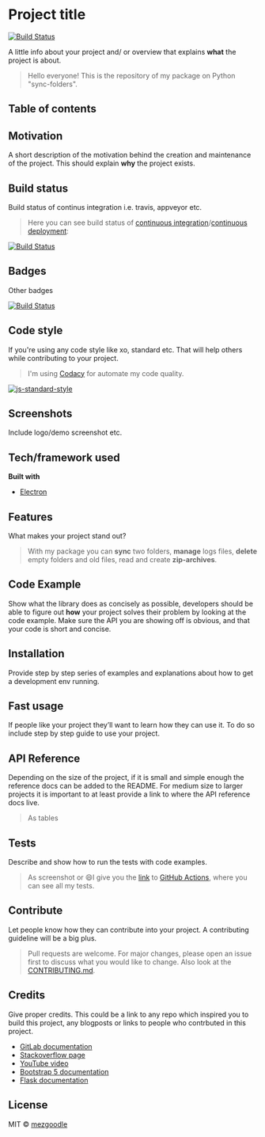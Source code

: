 # Project title

[![Build Status](https://img.shields.io/badge/language-python-brightgreen?style=flat-square)](https://www.python.org/)

A little info about your project and/ or overview that explains **what** the project is about.

> Hello everyone! This is the repository of my package on Python "sync-folders".

## Table of contents

## Motivation

A short description of the motivation behind the creation and maintenance of the project. This should explain **why** the project exists.

## Build status

Build status of continus integration i.e. travis, appveyor etc.

> Here you can see build status of [continuous integration](https://en.wikipedia.org/wiki/Continuous_integration)/[continuous deployment](https://en.wikipedia.org/wiki/Continuous_deployment):

[![Build Status](https://travis-ci.com/mezgoodle/TOC-generator.svg?branch=master)](https://travis-ci.com/mezgoodle/TOC-generator)

## Badges

Other badges

[![Build Status](https://img.shields.io/badge/Theme-Template-brightgreen?style=flat-square)](https://www.google.com.ua/)

## Code style

If you're using any code style like xo, standard etc. That will help others while contributing to your project.

> I'm using [Codacy](https://www.codacy.com/) for automate my code quality.

[![js-standard-style](https://img.shields.io/badge/code%20style-standard-brightgreen.svg?style=flat)](https://github.com/feross/standard)
 
## Screenshots

Include logo/demo screenshot etc.

## Tech/framework used

**Built with**
- [Electron](https://electron.atom.io)

## Features

What makes your project stand out?

> With my package you can **sync** two folders, **manage** logs files, **delete** empty folders and old files, read and create **zip-archives**.

## Code Example

Show what the library does as concisely as possible, developers should be able to figure out **how** your project solves their problem by looking at the code example. Make sure the API you are showing off is obvious, and that your code is short and concise.

## Installation

Provide step by step series of examples and explanations about how to get a development env running.

## Fast usage

If people like your project they’ll want to learn how they can use it. To do so include step by step guide to use your project.

## API Reference

Depending on the size of the project, if it is small and simple enough the reference docs can be added to the README. For medium size to larger projects it is important to at least provide a link to where the API reference docs live.

> As tables

## Tests

Describe and show how to run the tests with code examples.

> As screenshot or :smile:I give you the [link](https://github.com/mezgoodle/sync-folders/actions?query=workflow%3A%22Python+package%22) to [GitHub Actions](https://github.com/features/actions), where you can see all my tests.

## Contribute

Let people know how they can contribute into your project. A contributing guideline will be a big plus.

> Pull requests are welcome. For major changes, please open an issue first to discuss what you would like to change. Also look at the [CONTRIBUTING.md](link).

## Credits

Give proper credits. This could be a link to any repo which inspired you to build this project, any blogposts or links to people who contrbuted in this project. 

- [GitLab documentation](https://docs.gitlab.com/ee/user/markdown.html#header-ids-and-links)
- [Stackoverflow page](https://stackoverflow.com/questions/22520932/python-remove-all-non-alphabet-chars-from-string)
- [YouTube video](https://www.youtube.com/watch?v=6WruncSoCdI)
- [Bootstrap 5 documentation](https://v5.getbootstrap.com/docs/5.0)
- [Flask documentation](https://flask.palletsprojects.com/en/1.1.x/patterns/fileuploads/)

## License

MIT © [mezgoodle](https://github.com/mezgoodle)
